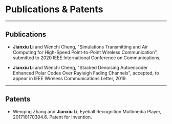 ---
---

# Publications & Patents

***

## Publications

* **Jianxiu Li** and Wenchi Cheng, "Simulations Transmitting and Air Computing for High-Speed Point-to-Point Wireless Communication", submitted to 2020 IEEE International Conference on Communications;

* **Jianxiu Li** and Wenchi Cheng, "Stacked Denoising Autoencoder Enhanced Polar Codes Over Rayleigh Fading Channels", accepted, to appear in IEEE Wireless Communications Letter, 2019.

***

## Patents

* Wenqing Zhang and **Jianxiu Li**, Eyeball Recognition Multimedia Player, 201710170304.6. Patent for Invention.